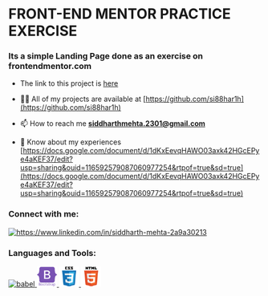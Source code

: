 # FRONT-END MENTOR PRACTICE EXERCISE
<h3 >Its a simple Landing Page done as an exercise on frontendmentor.com</h3>

- The link to this project is [here](https://mylandingpage101.netlify.app/)

- 👨‍💻 All of my projects are available at [https://github.com/si88har1h](https://github.com/si88har1h)

- 📫 How to reach me **siddharthmehta.2301@gmail.com**

- 📄 Know about my experiences [https://docs.google.com/document/d/1dKxEevqHAWO03axk42HGcEPye4aKEF37/edit?usp=sharing&ouid=116592579087060977254&rtpof=true&sd=true](https://docs.google.com/document/d/1dKxEevqHAWO03axk42HGcEPye4aKEF37/edit?usp=sharing&ouid=116592579087060977254&rtpof=true&sd=true)

<h3 align="left">Connect with me:</h3>
<p align="left">
<a href="https://linkedin.com/in/https://www.linkedin.com/in/siddharth-mehta-2a9a30213" target="blank"><img align="center" src="https://raw.githubusercontent.com/rahuldkjain/github-profile-readme-generator/master/src/images/icons/Social/linked-in-alt.svg" alt="https://www.linkedin.com/in/siddharth-mehta-2a9a30213" height="30" width="40" /></a>
</p>

<h3 align="left">Languages and Tools:</h3>
<p align="left"> <a href="https://babeljs.io/" target="_blank" rel="noreferrer"> <img src="https://www.vectorlogo.zone/logos/babeljs/babeljs-icon.svg" alt="babel" width="40" height="40"/> </a> <a href="https://getbootstrap.com" target="_blank" rel="noreferrer"> <img src="https://raw.githubusercontent.com/devicons/devicon/master/icons/bootstrap/bootstrap-plain-wordmark.svg" alt="bootstrap" width="40" height="40"/> </a> <a href="https://www.w3schools.com/css/" target="_blank" rel="noreferrer"> <img src="https://raw.githubusercontent.com/devicons/devicon/master/icons/css3/css3-original-wordmark.svg" alt="css3" width="40" height="40"/> </a> <a href="https://www.w3.org/html/" target="_blank" rel="noreferrer"> <img src="https://raw.githubusercontent.com/devicons/devicon/master/icons/html5/html5-original-wordmark.svg" alt="html5" width="40" height="40"/> </a> </p>
